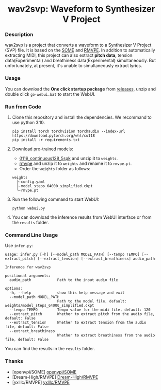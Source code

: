 <div style="text-align: center;">

# wav2svp: Waveform to Synthesizer V Project

</div>

### Description

wav2svp is a project that converts a waveform to a Synthesizer V Project (SVP) file. It is based on the [SOME](https://github.com/openvpi/SOME) and [RMVPE](https://github.com/Dream-High/RMVPE). In addition to automatically extracting MIDI, this project can also extract **pitch data**, tension data(Experimental) and breathiness data(Experimental) simultaneously. But unfortunately, at present, it's unable to simultaneously extract lyrics.

### Usage

You can download the **One click startup package** from [releases](https://github.com/SUC-DriverOld/wav2svp/releases), unzip and double click `go-webui.bat` to start the WebUI.

### Run from Code

1. Clone this repository and install the dependencies. We recommand to use python 3.10.

    ```shell
    pip install torch torchvision torchaudio --index-url https://download.pytorch.org/whl/cu118
    pip install -r requirements.txt
    ```

3. Download pre-trained models:

    - [0119_continuous128_5spk](https://github.com/openvpi/SOME/releases/download/v1.0.0-baseline/0119_continuous128_5spk.zip) and unzip it to `weights`.
    - [rmvpe](https://github.com/yxlllc/RMVPE/releases/download/230917/rmvpe.zip) and unzip it to `weights` and rename it to `rmvpe.pt`.
    - Order the `weights` folder as follows:

    ```shell
    weights
      ├-config.yaml
      ├-model_steps_64000_simplified.ckpt
      └-rmvpe.pt
    ```

4. Run the following command to start WebUI:

    ```shell
    python webui.py
    ```

5. You can download the inference results from WebUI interface or from the `results` folder.

### Command Line Usage

Use `infer.py`:

```shell
usage: infer.py [-h] [--model_path MODEL_PATH] [--tempo TEMPO] [--extract_pitch] [--extract_tension] [--extract_breathiness] audio_path

Inference for wav2svp

positional arguments:
  audio_path            Path to the input audio file

options:
  -h, --help            show this help message and exit
  --model_path MODEL_PATH
                        Path to the model file, default: weights/model_steps_64000_simplified.ckpt
  --tempo TEMPO         Tempo value for the midi file, default: 120
  --extract_pitch       Whether to extract pitch from the audio file, default: False
  --extract_tension     Whether to extract tension from the audio file, default: False
  --extract_breathiness
                        Whether to extract breathiness from the audio file, default: False
```

You can find the results in the `results` folder.

### Thanks

- [openvpi/SOME] [openvpi/SOME](https://github.com/openvpi/SOME)
- [Dream-High/RMVPE] [Dream-High/RMVPE](https://github.com/Dream-High/RMVPE)
- [yxlllc/RMVPE] [yxlllc/RMVPE](https://github.com/yxlllc/RMVPE)